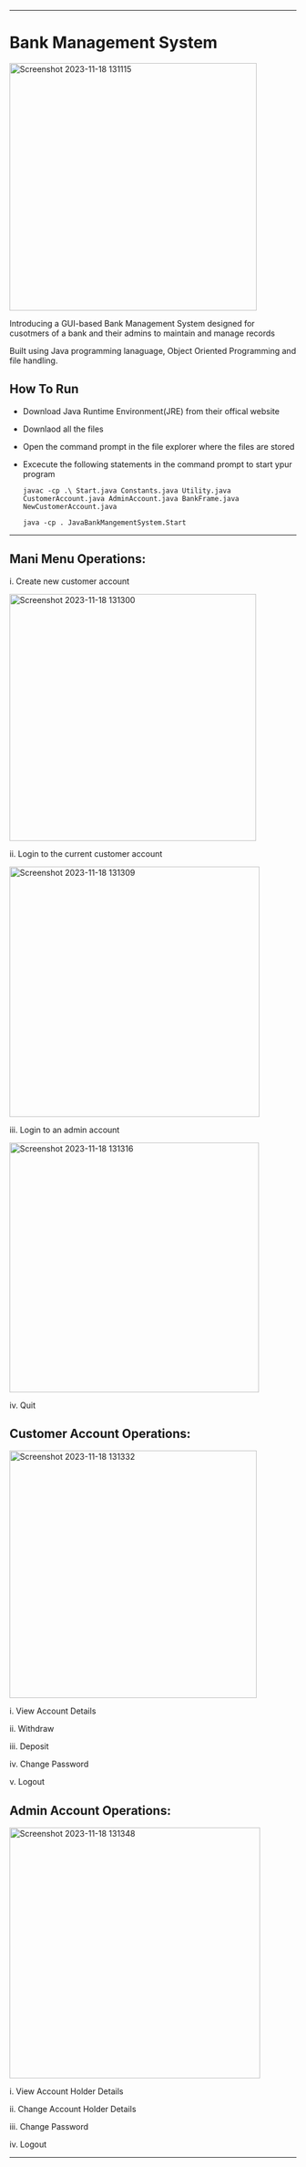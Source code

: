 ____________________________________________________________________________________________________________________________________________________________________________

# Bank Management System


<img width="434" alt="Screenshot 2023-11-18 131115" src="https://github.com/eshan-sud/Banking_Management_System/assets/113531303/b78708a9-7c92-4b84-8a9b-ada760faf70b">


Introducing a GUI-based Bank Management System designed for cusotmers of a bank and their admins to maintain and manage records 


Built using Java programming lanaguage, Object Oriented Programming and file handling.

## How To Run

- Download Java Runtime Environment(JRE) from their offical website

- Downlaod all the files

- Open the command prompt in the file explorer where the files are stored

- Excecute the following statements in the command prompt to start ypur program
  
      javac -cp .\ Start.java Constants.java Utility.java CustomerAccount.java AdminAccount.java BankFrame.java NewCustomerAccount.java

      java -cp . JavaBankMangementSystem.Start

____________________________________________________________________________________________________________________________________________________________________________

## Mani Menu Operations:

i. Create new customer account

<img width="433" alt="Screenshot 2023-11-18 131300" src="https://github.com/eshan-sud/Banking_Management_System/assets/113531303/9b0e8be7-ed94-40c9-8b87-4af6ce843a8a">


ii. Login to the current customer account

<img width="439" alt="Screenshot 2023-11-18 131309" src="https://github.com/eshan-sud/Banking_Management_System/assets/113531303/4764da98-9850-4ed2-9f0a-5e90ddb69bab">


iii. Login to an admin account

<img width="438" alt="Screenshot 2023-11-18 131316" src="https://github.com/eshan-sud/Banking_Management_System/assets/113531303/b8174c05-16f0-44f9-ba64-ab9b36d38f87">


iv. Quit


## Customer Account Operations:

<img width="434" alt="Screenshot 2023-11-18 131332" src="https://github.com/eshan-sud/Banking_Management_System/assets/113531303/a42b4645-4863-4517-9613-b4c0a3f3dec0">


i. View Account Details

ii. Withdraw

iii. Deposit

iv. Change Password

v. Logout


## Admin Account Operations:

<img width="440" alt="Screenshot 2023-11-18 131348" src="https://github.com/eshan-sud/Banking_Management_System/assets/113531303/96aef317-a8ac-4618-bdf7-1c2938b8ec1e">


i. View Account Holder Details

ii. Change Account Holder Details

iii. Change Password

iv. Logout


____________________________________________________________________________________________________________________________________________________________________________
